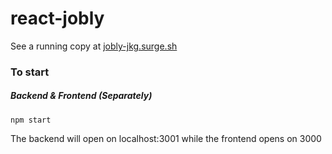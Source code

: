 # react-jobly

See a running copy at [jobly-jkg.surge.sh](jobly-jkg.surge.sh)

### To start
##### Backend & Frontend (Separately)
```
npm start
```
The backend will open on localhost:3001 while the frontend opens on 3000
